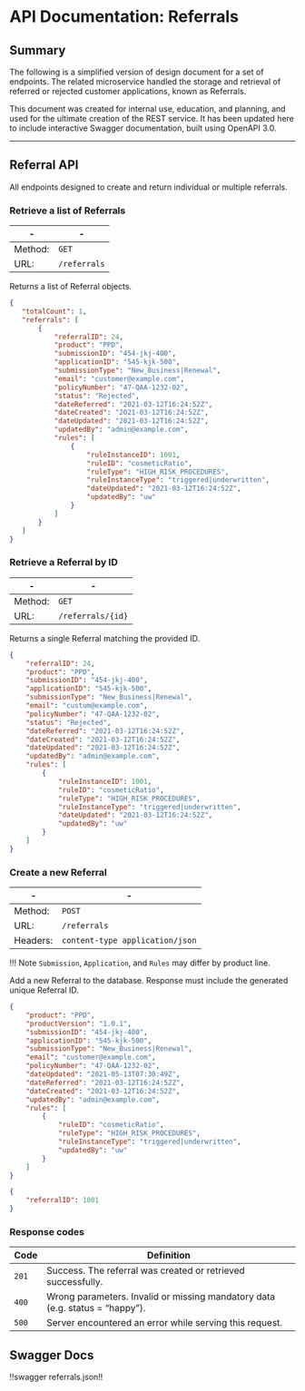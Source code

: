 # API Documentation: Referrals

## Summary
The following is a simplified version of design document for a set of endpoints. The related microservice handled the storage and retrieval of referred or rejected customer applications, known as Referrals. 
    
This document was created for internal use, education, and planning, and used for the ultimate creation of the REST service. It has been updated here to include interactive Swagger documentation, built using OpenAPI 3.0.

---

## Referral API
All endpoints designed to create and return individual or multiple referrals.

<div id="api" markdown>

### Retrieve a list of Referrals
|-|-|
|--|--|
| Method: | `GET` |
| URL: | `/referrals` |

Returns a list of Referral objects.

``` json title="Reponse"
{
   "totalCount": 1,
   "referrals": [
       {
           "referralID": 24,
           "product": "PPD",
           "submissionID": "454-jkj-400",
           "applicationID": "545-kjk-500",
           "submissionType": "New_Business|Renewal",
           "email": "customer@example.com",
           "policyNumber": "47-QAA-1232-02",
           "status": "Rejected",
           "dateReferred": "2021-03-12T16:24:52Z",
           "dateCreated": "2021-03-12T16:24:52Z",
           "dateUpdated": "2021-03-12T16:24:52Z",
           "updatedBy": "admin@example.com",
           "rules": [
               {
                   "ruleInstanceID": 1001,
                   "ruleID": "cosmeticRatio",
                   "ruleType": "HIGH_RISK_PROCEDURES",
                   "ruleInstanceType": "triggered|underwritten",
                   "dateUpdated": "2021-03-12T16:24:52Z",
                   "updatedBy": "uw"
               }
           ]
       }
   ]
}
```

### Retrieve a Referral by ID
| - | - |
|---|---|
| Method: | `GET` |
| URL:	| `/referrals/{id}` |

Returns a single Referral matching the provided ID.

``` json title="Reponse"
{
    "referralID": 24,
    "product": "PPD",
    "submissionID": "454-jkj-400",
    "applicationID": "545-kjk-500",
    "submissionType": "New_Business|Renewal",
    "email": "custum@example.com",
    "policyNumber": "47-QAA-1232-02",
    "status": "Rejected",
    "dateReferred": "2021-03-12T16:24:52Z",
    "dateCreated": "2021-03-12T16:24:52Z",
    "dateUpdated": "2021-03-12T16:24:52Z",
    "updatedBy": "admin@example.com",
    "rules": [
        {
            "ruleInstanceID": 1001,
            "ruleID": "cosmeticRatio",
            "ruleType": "HIGH_RISK_PROCEDURES",
            "ruleInstanceType": "triggered|underwritten",
            "dateUpdated": "2021-03-12T16:24:52Z",
            "updatedBy": "uw"
        }
    ]
}
```

### Create a new Referral
| - | - |
|---|---|
| Method: | `POST` |
| URL: | `/referrals` |
| Headers: | `content-type application/json` |

!!! Note
    `Submission`, `Application`, and `Rules` may differ by product line.

Add a new Referral to the database. Response must include the generated unique Referral ID.

``` json title="Reponse"
{
    "product": "PPD",
    "productVersion": "1.0.1",
    "submissionID": "454-jkj-400",
    "applicationID": "545-kjk-500",
    "submissionType": "New_Business|Renewal",
    "email": "customer@example.com",
    "policyNumber": "47-QAA-1232-02",
    "dateUpdated": "2021-05-13T07:30:49Z",
    "dateReferred": "2021-03-12T16:24:52Z",
    "dateCreated": "2021-03-12T16:24:52Z",
    "updatedBy": "admin@example.com",
    "rules": [
        {
            "ruleID": "cosmeticRatio",
            "ruleType": "HIGH_RISK_PROCEDURES",
            "ruleInstanceType": "triggered|underwritten",
            "updatedBy": "uw"
        }
    ]
}
```

``` json title="Reponse"
{
    "referralID": 1001
}
```
</div>

### Response codes
| Code | Definition |
|---|---|
| `201` | Success. The referral was created or retrieved successfully. |
| `400` | Wrong parameters. Invalid or missing mandatory data (e.g. status = “happy”). |
| `500` | Server encountered an error while serving this request. |

## Swagger Docs
!!swagger referrals.json!!